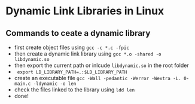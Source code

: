 # Dynamic Link Libraries in Linux
## Commands to ceate a dynamic library
- first create object files using ``` gcc -c *.c -fpic ```
- then create a dynamic link library using ```gcc *.o -shared -o libdynamic.so ```
- then export the current path or inlcude ``` libdynamic.so ``` in the root folder 
- ``` export LD_LIBRARY_PATH=.:$LD_LIBRARY_PATH```
- create an executable file ```gcc -Wall -pedantic -Werror -Wextra -L. 0-main.c -ldynamic -o len ```
- check the files linked to the library using ```ldd len ```
- done!
